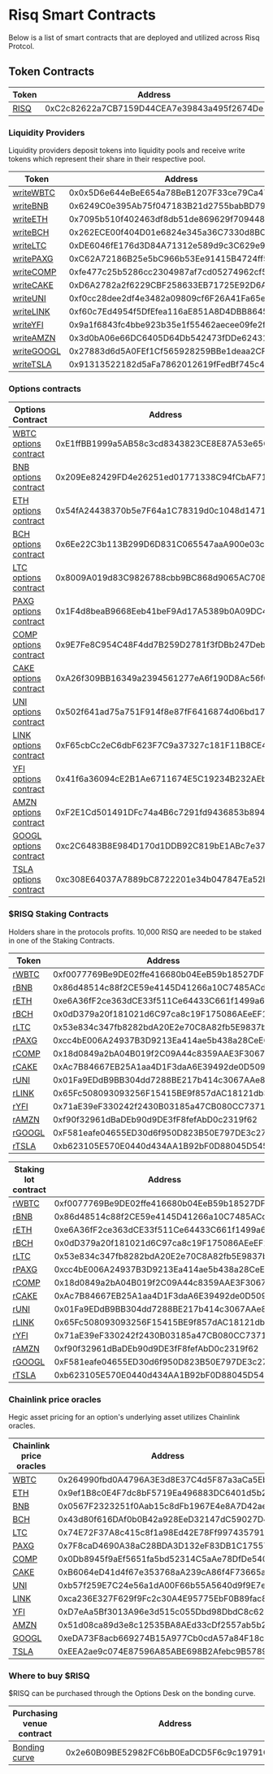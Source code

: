 # Risq Smart Contracts

Below is a list of smart contracts that are deployed and utilized across Risq Protcol.

## Token Contracts

| Token                                                                             | Address                                    |
| --------------------------------------------------------------------------------- | ------------------------------------------ |
| [RISQ](https://www.bscscan.com/token/0xC2c82622a7CB7159D44CEA7e39843a495f2674De)    | 0xC2c82622a7CB7159D44CEA7e39843a495f2674De |



### Liquidity Providers

Liquidity providers deposit tokens into liquidity pools and receive write tokens which represent their share in their respective pool. 


| Token                                                                              | Address                                    |
| ---------------------------------------------------------------------------------- | ------------------------------------------ |
| [writeWBTC](https://www.bscscan.com/token/0x5D6e644eBeE654a78BeB1207F33ce79Ca475Fd4E) | 0x0x5D6e644eBeE654a78BeB1207F33ce79Ca475Fd4E |
| [writeBNB](https://www.bscscan.com/token/0x6249C0e395Ab75f047183B21d2755babBD795A6f)  | 0x6249C0e395Ab75f047183B21d2755babBD795A6f |
| [writeETH](https://www.bscscan.com/token/0x7095b510f402463df8db51de869629f7094487c2)  | 0x7095b510f402463df8db51de869629f7094487c2 |
| [writeBCH](https://www.bscscan.com/token/0x262ECE00f404D01e6824e345a36C7330d8BCe34e)  | 0x262ECE00f404D01e6824e345a36C7330d8BCe34e |
| [writeLTC](https://www.bscscan.com/token/0xDE6046fE176d3D84A71312e589d9c3C629e92768)  | 0xDE6046fE176d3D84A71312e589d9c3C629e92768 |
| [writePAXG](https://www.bscscan.com/token/0xC62A72186B25e5bC966b53Ee91415B4724ff52C7) | 0xC62A72186B25e5bC966b53Ee91415B4724ff52C7 |
| [writeCOMP](https://www.bscscan.com/token/0xfe477c25b5286cc2304987af7cd05274962cf593)  | 0xfe477c25b5286cc2304987af7cd05274962cf593 |
| [writeCAKE](https://www.bscscan.com/token/0xD6A2782a2f6229CBF258633EB71725E92D6A19d2)  | 0xD6A2782a2f6229CBF258633EB71725E92D6A19d2 |
| [writeUNI](https://www.bscscan.com/token/0xf0cc28dee2df4e3482a09809cf6F26A41Fa65e4d)  | 0xf0cc28dee2df4e3482a09809cf6F26A41Fa65e4d |
| [writeLINK](https://www.bscscan.com/token/0xf60c7Ed4954f5DfEfea116aE851A8D4DBB864541)  | 0xf60c7Ed4954f5DfEfea116aE851A8D4DBB864541 |
| [writeYFI](https://www.bscscan.com/token/0x9a1f6843fc4bbe923b35e1f55462aecee09fe2fe)  | 0x9a1f6843fc4bbe923b35e1f55462aecee09fe2fe |
| [writeAMZN](https://www.bscscan.com/token/0x3d0bA06e66DC6405D64Db542473fDDe6243147F3)  | 0x3d0bA06e66DC6405D64Db542473fDDe6243147F3 |
| [writeGOOGL](https://www.bscscan.com/token/0x27883d6d5A0FEf1Cf565928259BBe1deaa2CF715)  | 0x27883d6d5A0FEf1Cf565928259BBe1deaa2CF715 |
| [writeTSLA](https://www.bscscan.com/token/0x91313522182d5aFa7862012619fFedBf745c41F2)  | 0x91313522182d5aFa7862012619fFedBf745c41F2 |

### Options contracts

| Options Contract                                                                                 | Address                                    | Github                                                                                                               |
| ------------------------------------------------------------------------------------------------ | ------------------------------------------ | -------------------------------------------------------------------------------------------------------------------- |
| [WBTC options contract](https://www.bscscan.com/address/0xE1ffBB1999a5AB58c3cd8343823CE8E87A53e656) | 0xE1ffBB1999a5AB58c3cd8343823CE8E87A53e656 | [WBTCOptions.sol](https://github.com/risqprotocol/risq-options/blob/main/contracts/Options/WBTCOptions.sol)   |
| [BNB options contract](https://www.bscscan.com/address/0x209Ee82429FD4e26251ed01771338C94fCbAF717)  | 0x209Ee82429FD4e26251ed01771338C94fCbAF717 | [BNBOptions.sol](https://github.com/risqprotocol/risq-options/blob/main/contracts/Options/BNBOptionsBSC.sol)     |
| [ETH options contract](https://www.bscscan.com/address/0x54fA24438370b5e7F64a1C78319d0c1048d14711) | 0x54fA24438370b5e7F64a1C78319d0c1048d14711 | [ETHOptions.sol](https://github.com/risqprotocol/risq-options/blob/main/contracts/Options/ETHOptions.sol)   |
| [BCH options contract](https://www.bscscan.com/address/0x6Ee22C3b113B299D6D831C065547aaA900e03c3D)  | 0x6Ee22C3b113B299D6D831C065547aaA900e03c3D | [BCHOptions.sol](https://github.com/risqprotocol/risq-options/blob/main/contracts/Options/BCHOptions.sol)     |
| [LTC options contract](https://www.bscscan.com/address/0x8009A019d83C9826788cbb9BC868d9065AC7088f) | 0x8009A019d83C9826788cbb9BC868d9065AC7088f | [LTCOptions.sol](https://github.com/risqprotocol/risq-options/blob/main/contracts/Options/LTCOptions.sol)   |
| [PAXG options contract](https://www.bscscan.com/address/0x1F4d8beaB9668Eeb41beF9Ad17A5389b0A09DC43)  | 0x1F4d8beaB9668Eeb41beF9Ad17A5389b0A09DC43 | [PAXGOptions.sol](https://github.com/risqprotocol/risq-options/blob/main/contracts/Options/PAXGOptions.sol)     |
| [COMP options contract](https://www.bscscan.com/address/0x9E7Fe8C954C48F4dd7B259D2781f3fDBb247DebF) | 0x9E7Fe8C954C48F4dd7B259D2781f3fDBb247DebF | [COMPOptions.sol](https://github.com/risqprotocol/risq-options/blob/main/contracts/Options/COMPOptions.sol)   |
| [CAKE options contract](https://www.bscscan.com/address/0xA26f309BB16349a2394561277eA6f190D8Ac56f6)  | 0xA26f309BB16349a2394561277eA6f190D8Ac56f6 | [CAKEOptions.sol](https://github.com/risqprotocol/risq-options/blob/main/contracts/Options/CakeOptions.sol)     |
| [UNI options contract](https://www.bscscan.com/address/0x502f641ad75a751F914f8e87fF6416874d06bd17) | 0x502f641ad75a751F914f8e87fF6416874d06bd17 | [UNIOptions.sol](https://github.com/risqprotocol/risq-options/blob/main/contracts/Options/UNIOptions.sol)   |
| [LINK options contract](https://www.bscscan.com/address/0xF65cbCc2eC6dbF623F7C9a37327c181F11B8CE48)  | 0xF65cbCc2eC6dbF623F7C9a37327c181F11B8CE48 | [LINKOptions.sol](https://github.com/risqprotocol/risq-options/blob/main/contracts/Options/LINKOptions.sol)     |
| [YFI options contract](https://www.bscscan.com/address/0x41f6a36094cE2B1Ae6711674E5C19234B232AEb3) | 0x41f6a36094cE2B1Ae6711674E5C19234B232AEb3 | [YFIOptions.sol](https://github.com/risqprotocol/risq-options/blob/main/contracts/Options/YFIOptions.sol)   |
| [AMZN options contract](https://www.bscscan.com/address/0xF2E1Cd501491DFc74a4B6c7291fd9436853b8948)  | 0xF2E1Cd501491DFc74a4B6c7291fd9436853b8948 | [AMZNOptions.sol](https://github.com/risqprotocol/risq-options/blob/main/contracts/Options/AMZNOptions.sol)     |
| [GOOGL options contract](https://www.bscscan.com/address/0xc2C6483B8E984D170d1DDB92C819bE1ABc7e37FF) | 0xc2C6483B8E984D170d1DDB92C819bE1ABc7e37FF | [GOOGLOptions.sol](https://github.com/risqprotocol/risq-options/blob/main/contracts/Options/GOOGLOptions.sol)   |
| [TSLA options contract](https://www.bscscan.com/address/0xc308E64037A7889bC8722201e34b047847Ea52bc)  | 0xc308E64037A7889bC8722201e34b047847Ea52bc | [TSLAOptions.sol](https://github.com/risqprotocol/risq-options/blob/main/contracts/Options/GOOGLOptions.sol)     |

### $RISQ Staking Contracts

Holders share in the protocols profits. 10,000 RISQ are needed to be staked in one of the Staking Contracts. 

| Token                                                                           | Address                                    |
| ------------------------------------------------------------------------------- | ------------------------------------------ |
| [rWBTC](https://www.bscscan.com/token/0xf0077769Be9DE02ffe416680b04EeB59b18527DF)  | 0xf0077769Be9DE02ffe416680b04EeB59b18527DF |
| [rBNB](https://www.bscscan.com/token/0x86d48514c88f2CE59e4145D41266a10C7485ACd2) | 0x86d48514c88f2CE59e4145D41266a10C7485ACd2 |
| [rETH](https://www.bscscan.com/token/0xe6A36fF2ce363dCE33f511Ce64433C661f1499a6)  | 0xe6A36fF2ce363dCE33f511Ce64433C661f1499a6 |
| [rBCH](https://www.bscscan.com/token/0x0dD379a20f181021d6C97ca8c19F175086AEeEF1) | 0x0dD379a20f181021d6C97ca8c19F175086AEeEF1 |
| [rLTC](https://www.bscscan.com/token/0xE32e5e6ab68C2dF2193578bf04e7344445c44B07)  | 0x53e834c347fb8282bdA20E2e70C8A82fb5E9837b |
| [rPAXG](https://www.bscscan.com/token/0xcc4bE006A24937B3D9213Ea414ae5b438a28CeE6) | 0xcc4bE006A24937B3D9213Ea414ae5b438a28CeE6 |
| [rCOMP](https://www.bscscan.com/token/0x18d0849a2bA04B019f2C09A44c8359AAE3F30673)  | 0x18d0849a2bA04B019f2C09A44c8359AAE3F30673 |
| [rCAKE](https://www.bscscan.com/token/0xAc7B84667EB25A1aa4D1F3daA6E39492de0D5096) | 0xAc7B84667EB25A1aa4D1F3daA6E39492de0D5096 |
| [rUNI](https://www.bscscan.com/token/0x01Fa9EDdB9BB304dd7288BE217b414c3067AAe8E)  | 0x01Fa9EDdB9BB304dd7288BE217b414c3067AAe8E |
| [rLINK](https://www.bscscan.com/token/0x65Fc508093093256F15415BE9f857dAC18121db3) | 0x65Fc508093093256F15415BE9f857dAC18121db3 |
| [rYFI](https://www.bscscan.com/token/0x71aE39eF330242f2430B03185a47CB080CC7371a)  | 0x71aE39eF330242f2430B03185a47CB080CC7371a |
| [rAMZN](https://www.bscscan.com/token/0xf90f32961dBaDEb90d9DE3fF8fefAbD0c2319f62) | 0xf90f32961dBaDEb90d9DE3fF8fefAbD0c2319f62 |
| [rGOOGL](https://www.bscscan.com/token/0xF581eafe04655ED30d6f950D823B50E797DE3c27)  | 0xF581eafe04655ED30d6f950D823B50E797DE3c27 |
| [rTSLA](https://www.bscscan.com/token/0xb623105E570E0440d434AA1B92bF0D88045D545A) | 0xb623105E570E0440d434AA1B92bF0D88045D545A |

| Staking lot contract                                                              | Address                                    | Github                                                                                                             |
| --------------------------------------------------------------------------------- | ------------------------------------------ | ------------------------------------------------------------------------------------------------------------------ |
| [rWBTC](https://www.bscscan.com/token/0xf0077769Be9DE02ffe416680b04EeB59b18527DF)  | 0xf0077769Be9DE02ffe416680b04EeB59b18527DF | [StakingWBTC.sol](https://github.com/risqprotocol/risq-options/tree/main/contracts/Staking) |
| [rBNB](https://www.bscscan.com/token/0x86d48514c88f2CE59e4145D41266a10C7485ACd2) | 0x86d48514c88f2CE59e4145D41266a10C7485ACd2 | [StakingBNB.sol](https://github.com/risqprotocol/risq-options/tree/main/contracts/Staking)   |
| [rETH](https://www.bscscan.com/token/0xe6A36fF2ce363dCE33f511Ce64433C661f1499a6)  | 0xe6A36fF2ce363dCE33f511Ce64433C661f1499a6 | [StakingETH.sol](https://github.com/risqprotocol/risq-options/tree/main/contracts/Staking)   |
| [rBCH](https://www.bscscan.com/token/0x0dD379a20f181021d6C97ca8c19F175086AEeEF1) | 0x0dD379a20f181021d6C97ca8c19F175086AEeEF1 | [StakingBCH.sol](https://github.com/risqprotocol/risq-options/tree/main/contracts/Staking)   |
| [rLTC](https://www.bscscan.com/token/0x53e834c347fb8282bdA20E2e70C8A82fb5E9837b)  | 0x53e834c347fb8282bdA20E2e70C8A82fb5E9837b | [StakingLTC.sol](https://github.com/risqprotocol/risq-options/tree/main/contracts/Staking)   |
| [rPAXG](https://www.bscscan.com/token/0xcc4bE006A24937B3D9213Ea414ae5b438a28CeE6) | 0xcc4bE006A24937B3D9213Ea414ae5b438a28CeE6 | [StakingPAXG.sol](https://github.com/risqprotocol/risq-options/tree/main/contracts/Staking)   |
| [rCOMP](https://www.bscscan.com/token/0x18d0849a2bA04B019f2C09A44c8359AAE3F30673)  | 0x18d0849a2bA04B019f2C09A44c8359AAE3F30673 | [StakingCOMP.sol](https://github.com/risqprotocol/risq-options/tree/main/contracts/Staking)   |
| [rCAKE](https://www.bscscan.com/token/0xAc7B84667EB25A1aa4D1F3daA6E39492de0D5096) | 0xAc7B84667EB25A1aa4D1F3daA6E39492de0D5096 | [StakingCAKE.sol](https://github.com/risqprotocol/risq-options/tree/main/contracts/Staking)   |
| [rUNI](https://www.bscscan.com/token/0x01Fa9EDdB9BB304dd7288BE217b414c3067AAe8E)  | 0x01Fa9EDdB9BB304dd7288BE217b414c3067AAe8E | [StakingUNI.sol](https://github.com/risqprotocol/risq-options/tree/main/contracts/Staking)   |
| [rLINK](https://www.bscscan.com/token/0x65Fc508093093256F15415BE9f857dAC18121db3) | 0x65Fc508093093256F15415BE9f857dAC18121db3 | [StakingLINK.sol](https://github.com/risqprotocol/risq-options/tree/main/contracts/Staking)   |
| [rYFI](https://www.bscscan.com/token/0x71aE39eF330242f2430B03185a47CB080CC7371a)  | 0x71aE39eF330242f2430B03185a47CB080CC7371a | [StakingYFI.sol](https://github.com/risqprotocol/risq-options/tree/main/contracts/Staking)   |
| [rAMZN](https://www.bscscan.com/token/0xf90f32961dBaDEb90d9DE3fF8fefAbD0c2319f62) | 0xf90f32961dBaDEb90d9DE3fF8fefAbD0c2319f62 | [StakingAMZN.sol](https://github.com/risqprotocol/risq-options/tree/main/contracts/Staking)   |
| [rGOOGL](https://www.bscscan.com/token/0xF581eafe04655ED30d6f950D823B50E797DE3c27)  | 0xF581eafe04655ED30d6f950D823B50E797DE3c27 | [StakingGOOGL.sol](https://github.com/risqprotocol/risq-options/tree/main/contracts/Staking)   |
| [rTSLA](https://www.bscscan.com/token/0xb623105E570E0440d434AA1B92bF0D88045D545A) | 0xb623105E570E0440d434AA1B92bF0D88045D545A | [StakingTSLA.sol](https://github.com/risqprotocol/risq-options/tree/main/contracts/Staking)   |

### Chainlink price oracles

Hegic asset pricing for an option's underlying asset utilizes Chainlink oracles.

| Chainlink price oracles                                                          | Address                                    |
| -------------------------------------------------------------------------------- | ------------------------------------------ |
| [WBTC](https://bscscan.com/address/0x264990fbd0A4796A3E3d8E37C4d5F87a3aCa5Ebf)  | 0x264990fbd0A4796A3E3d8E37C4d5F87a3aCa5Ebf |
| [ETH](https://bscscan.com/address/0x9ef1B8c0E4F7dc8bF5719Ea496883DC6401d5b2e)   | 0x9ef1B8c0E4F7dc8bF5719Ea496883DC6401d5b2e |
| [BNB](https://bscscan.com/address/0x0567F2323251f0Aab15c8dFb1967E4e8A7D42aeE)   | 0x0567F2323251f0Aab15c8dFb1967E4e8A7D42aeE |
| [BCH](https://bscscan.com/address/0x43d80f616DAf0b0B42a928EeD32147dC59027D41)   | 0x43d80f616DAf0b0B42a928EeD32147dC59027D41 |
| [LTC](https://bscscan.com/address/0x74E72F37A8c415c8f1a98Ed42E78Ff997435791D)  | 0x74E72F37A8c415c8f1a98Ed42E78Ff997435791D |
| [PAXG](https://bscscan.com/address/0x7F8caD4690A38aC28BDA3D132eF83DB1C17557Df)   | 0x7F8caD4690A38aC28BDA3D132eF83DB1C17557Df |
| [COMP](https://bscscan.com/address/0x0Db8945f9aEf5651fa5bd52314C5aAe78DfDe540)  | 0x0Db8945f9aEf5651fa5bd52314C5aAe78DfDe540 |
| [CAKE](https://bscscan.com/address/0xB6064eD41d4f67e353768aA239cA86f4F73665a1)   | 0xB6064eD41d4f67e353768aA239cA86f4F73665a1 |
| [UNI](https://bscscan.com/address/0xb57f259E7C24e56a1dA00F66b55A5640d9f9E7e4)  | 0xb57f259E7C24e56a1dA00F66b55A5640d9f9E7e4 |
| [LINK](https://bscscan.com/address/0xca236E327F629f9Fc2c30A4E95775EbF0B89fac8)   | 0xca236E327F629f9Fc2c30A4E95775EbF0B89fac8 |
| [YFI](https://bscscan.com/address/0xD7eAa5Bf3013A96e3d515c055Dbd98DbdC8c620D)  | 0xD7eAa5Bf3013A96e3d515c055Dbd98DbdC8c620D |
| [AMZN](https://bscscan.com/address/0x51d08ca89d3e8c12535BA8AEd33cDf2557ab5b2a)   | 0x51d08ca89d3e8c12535BA8AEd33cDf2557ab5b2a |
| [GOOGL](https://bscscan.com/address/0xeDA73F8acb669274B15A977Cb0cdA57a84F18c2a)  | 0xeDA73F8acb669274B15A977Cb0cdA57a84F18c2a |
| [TSLA](https://bscscan.com/address/0xEEA2ae9c074E87596A85ABE698B2Afebc9B57893)   | 0xEEA2ae9c074E87596A85ABE698B2Afebc9B57893 |

### Where to buy $RISQ

$RISQ can be purchased through the Options Desk on the bonding curve.

| Purchasing venue contract                                                               | Address                                    | Github                                                                                                            |
| ---------------------------------------------------------------------------------------- | ------------------------------------------ | ----------------------------------------------------------------------------------------------------------------- |
| [Bonding curve](https://www.bscscan.com/address/0x2e60B09BE52982FC6bB0EaDCD5F6c9c197910067) | 0x2e60B09BE52982FC6bB0EaDCD5F6c9c197910067 | [BondingCurve.sol](https://github.com/risqprotocol/risq-options/blob/main/contracts/BondingCurve/BondingCurve.sol)   |

